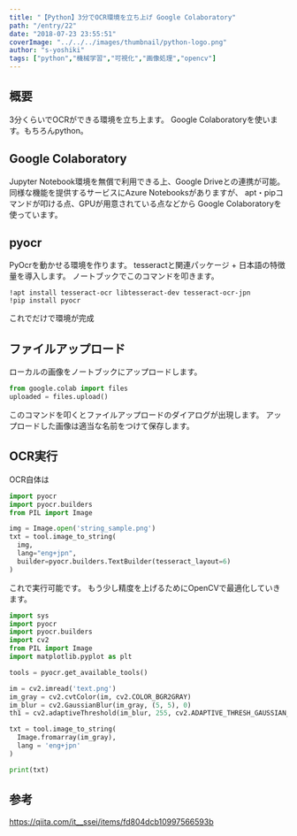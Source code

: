 ```yaml
---
title: "【Python】3分でOCR環境を立ち上げ Google Colaboratory"
path: "/entry/22"
date: "2018-07-23 23:55:51"
coverImage: "../../../images/thumbnail/python-logo.png"
author: "s-yoshiki"
tags: ["python","機械学習","可視化","画像処理","opencv"]
---
```


## 概要

3分くらいでOCRができる環境を立ち上ます。
Google Colaboratoryを使います。もちろんpython。

## Google Colaboratory

Jupyter Notebook環境を無償で利用できる上、Google Driveとの連携が可能。
同様な機能を提供するサービスにAzure Notebooksがありますが、
apt・pipコマンドが叩ける点、GPUが用意されている点などから
Google Colaboratoryを使っています。

## pyocr

PyOcrを動かせる環境を作ります。
tesseractと関連パッケージ + 日本語の特徴量を導入します。
ノートブックでこのコマンドを叩きます。

```
!apt install tesseract-ocr libtesseract-dev tesseract-ocr-jpn
!pip install pyocr
```

これでだけで環境が完成

## ファイルアップロード

ローカルの画像をノートブックにアップロードします。

```py
from google.colab import files
uploaded = files.upload()
```

このコマンドを叩くとファイルアップロードのダイアログが出現します。
アップロードした画像は適当な名前をつけて保存します。

## OCR実行

OCR自体は

```py
import pyocr
import pyocr.builders
from PIL import Image

img = Image.open('string_sample.png')
txt = tool.image_to_string(
  img,
  lang="eng+jpn",
  builder=pyocr.builders.TextBuilder(tesseract_layout=6)
)
```

これで実行可能です。
もう少し精度を上げるためにOpenCVで最適化していきます。

```py
import sys
import pyocr
import pyocr.builders
import cv2
from PIL import Image
import matplotlib.pyplot as plt

tools = pyocr.get_available_tools()

im = cv2.imread('text.png')
im_gray = cv2.cvtColor(im, cv2.COLOR_BGR2GRAY)
im_blur = cv2.GaussianBlur(im_gray, (5, 5), 0)
th1 = cv2.adaptiveThreshold(im_blur, 255, cv2.ADAPTIVE_THRESH_GAUSSIAN_C, cv2.THRESH_BINARY, 11, 2)

txt = tool.image_to_string(
  Image.fromarray(im_gray),
  lang = 'eng+jpn'
)

print(txt)
```

## 参考

<a href="https://qiita.com/it__ssei/items/fd804dcb10997566593b">https://qiita.com/it__ssei/items/fd804dcb10997566593b</a>
